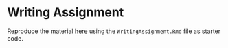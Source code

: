 # Writing Assignment

Reproduce the material [here](WritingAssignment-Solution.html) using the `WritingAssignment.Rmd` file as starter code.